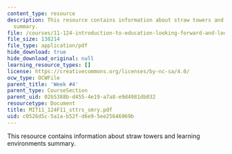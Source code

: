 ```yaml
---
content_type: resource
description: This resource contains information about straw towers and learning environments
  summary.
file: /courses/11-124-introduction-to-education-looking-forward-and-looking-back-on-education-fall-2011/c0526d5c5a1ab52fd6e95ee25646969b_MIT11_124F11_sttrs_smry.pdf
file_size: 138214
file_type: application/pdf
hide_download: true
hide_download_original: null
learning_resource_types: []
license: https://creativecommons.org/licenses/by-nc-sa/4.0/
ocw_type: OCWFile
parent_title: 'Week #4'
parent_type: CourseSection
parent_uid: 02b5388b-d455-4e19-a7a8-e9d4981db032
resourcetype: Document
title: MIT11_124F11_sttrs_smry.pdf
uid: c0526d5c-5a1a-b52f-d6e9-5ee25646969b
---
```

This resource contains information about straw towers and learning environments summary.